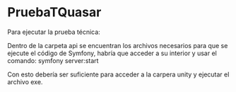 # PruebaTQuasar

Para ejecutar la prueba técnica:

Dentro de la carpeta api se encuentran los archivos necesarios para que se ejecute el código de Symfony, habría que acceder a su interior y usar el comando:
  symfony server:start
  
Con esto debería ser suficiente para acceder a la carpera unity y ejecutar el archivo exe.
